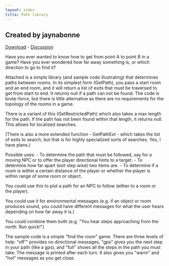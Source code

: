 ```yaml
---
layout: index
title: Path library
---
```


Created by jaynabonne
---------------------

[Download](http://textadventures.co.uk/attachment/610) - [Discussion](http://textadventures.co.uk/forum/samples/topic/3214/path-library)

Have you ever wanted to know how to get from point A to point B in a game? Have you ever wondered how far away something is, or which direction to go to find it?

Attached is a simple library (and sample code illustrating) that determines paths between rooms. In its simplest form (GetPath), you pass a start room and an end room, and it will return a list of exits that must be traversed to get from start to end. It returns null if a path can not be found. The code is brute-force, but there is little alternative as there are no requirements for the topology of the rooms in a game.

There is a variant of this (GetRestrictedPath) which also takes a max length for the path. If the path has not been found within that length, it returns null. This allows for localized searches.

(There is also a more extended function - GetPathExt - which takes the list of exits to search, but that is for highly specialized sorts of searches. Yes, I have plans.)

Possible uses: - To determine the path that must be followed, say for a moving NPC or to offer the player directional hints to a target. - To determine how far apart (exit step wise) two items are. - To determine if a room is within a certain distance of the player or whether the player is within range of some room or object.

You could use this to plot a path for an NPC to follow (either to a room or the player).

You could use it for environmental messages (e.g. if an object or room produces sound, you could have different messages for what the user hears depending on how far away it is.)

You could combine them both (e.g. "You hear steps approaching from the north. Run quick!")

The sample code is a simple "find the room" game. There are three levels of help: "off'" provides no directional messages, "gps" gives you the next step in your path (like a gps), and "full" shows all the steps in the path you must take. The message is printed after each turn. It also gives you "warm" and "hot" messages as you get close.
